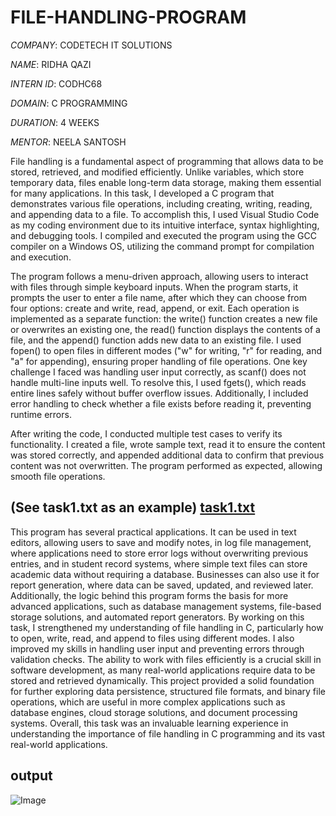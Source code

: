 # FILE-HANDLING-PROGRAM

*COMPANY*: CODETECH IT SOLUTIONS

*NAME*: RIDHA QAZI

*INTERN ID*: CODHC68

*DOMAIN*: C PROGRAMMING

*DURATION*: 4 WEEKS

*MENTOR*: NEELA SANTOSH

 File handling is a fundamental aspect of programming that allows data to be stored, retrieved, and modified efficiently. Unlike variables, which store temporary data, files enable long-term data storage, making them essential for many applications. In this task, I developed a C program that demonstrates various file operations, including creating, writing, reading, and appending data to a file. 
 To accomplish this, I used Visual Studio Code as my coding environment due to its intuitive interface, syntax highlighting, and debugging tools. I compiled and executed the program using the GCC compiler on a Windows OS, utilizing the command prompt for compilation and execution. 
 
 The program follows a menu-driven approach, allowing users to interact with files through simple keyboard inputs. When the program starts, it prompts the user to enter a file name, after which they can choose from four options: create and write, read, append, or exit. Each operation is implemented as a separate function: the write() function creates a new file or overwrites an existing one, the read() function displays the contents of a file, and the append() function adds new data to an existing file. I used fopen() to open files in different modes ("w" for writing, "r" for reading, and "a" for appending), ensuring proper handling of file operations. One key challenge I faced was handling user input correctly, as scanf() does not handle multi-line inputs well. To resolve this, I used fgets(), which reads entire lines safely without buffer overflow issues. Additionally, I included error handling to check whether a file exists before reading it, preventing runtime errors. 
 
 After writing the code, I conducted multiple test cases to verify its functionality. I created a file, wrote sample text, read it to ensure the content was stored correctly, and appended additional data to confirm that previous content was not overwritten. The program performed as expected, allowing smooth file operations.
 ## (See task1.txt as an example) [task1.txt](https://github.com/user-attachments/files/18988448/task1.txt)

 
 This program has several practical applications. It can be used in text editors, allowing users to save and modify notes, in log file management, where applications need to store error logs without overwriting previous entries, and in student record systems, where simple text files can store academic data without requiring a database. Businesses can also use it for report generation, where data can be saved, updated, and reviewed later. Additionally, the logic behind this program forms the basis for more advanced applications, such as database management systems, file-based storage solutions, and automated report generators. By working on this task, I strengthened my understanding of file handling in C, particularly how to open, write, read, and append to files using different modes. I also improved my skills in handling user input and preventing errors through validation checks. The ability to work with files efficiently is a crucial skill in software development, as many real-world applications require data to be stored and retrieved dynamically. This project provided a solid foundation for further exploring data persistence, structured file formats, and binary file operations, which are useful in more complex applications such as database engines, cloud storage solutions, and document processing systems. 
 Overall, this task was an invaluable learning experience in understanding the importance of file handling in C programming and its vast real-world applications.

 ## output

 ![Image](https://github.com/user-attachments/assets/ea059628-c131-4337-a0b9-ec905147271d)
